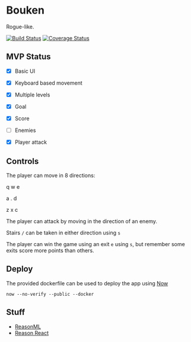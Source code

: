 # Bouken

Rogue-like.

[![Build Status](https://travis-ci.org/RawToast/bouken.svg?branch=master)](https://travis-ci.org/RawToast/bouken)
[![Coverage Status](https://coveralls.io/repos/github/RawToast/bouken/badge.svg?branch=master)](https://coveralls.io/github/RawToast/daibouken?branch=master)

## MVP Status

- [x] Basic UI
- [x] Keyboard based movement
- [x] Multiple levels
- [x] Goal
- [x] Score
- [ ] Enemies
- [x] Player attack


## Controls

The player can move in 8 directions:

q w e

a . d

z x c

The player can attack by moving in the direction of an enemy.

Stairs `/` can be taken in either direction using `s`

The player can win the game using an exit `e` using `s`, but remember some exits score more points than others.

## Deploy

The provided dockerfile can be used to deploy the app using [Now](https://zeit.co/now)

`now --no-verify --public --docker`

## Stuff

* [ReasonML](https://reasonml.github.io/)
* [Reason React](https://reasonml.github.io/reason-react/)
